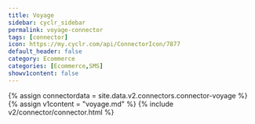 ```yaml
---
title: Voyage
sidebar: cyclr_sidebar
permalink: voyage-connector
tags: [connector]
icon: https://my.cyclr.com/api/ConnectorIcon/7877
default_header: false
category: Ecommerce
categories: [Ecommerce,SMS]
showv1content: false
---
```

{% assign connectordata = site.data.v2.connectors.connector-voyage %}
{% assign v1content = "voyage.md" %}
{% include v2/connector/connector.html %}	